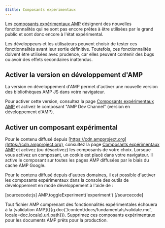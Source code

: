 ```yaml
---
$title: Composants expérimentaux
---
```


Les [composants expérimentaux AMP](https://github.com/ampproject/amphtml/tree/master/tools/experiments) désignent des nouvelles fonctionnalités qui ne sont pas encore prêtes à être utilisées par le grand public et sont donc encore à l'état expérimental.

Les développeurs et les utilisateurs peuvent choisir de tester ces fonctionnalités avant leur sortie définitive.
Toutefois, ces fonctionnalités doivent être utilisées avec prudence, car elles peuvent contenir des bugs ou avoir des effets secondaires inattendus.

## Activer la version en développement d'AMP

La version en développement d'AMP permet d'activer une nouvelle version des bibliothèques AMP JS dans votre navigateur.

Pour activer cette version, consultez la page [Composants expérimentaux AMP](https://cdn.ampproject.org/experiments.html) et activez le composant "AMP Dev Channel" (version en développement d'AMP).

## Activer un composant expérimental

Pour le contenu diffusé depuis [https://cdn.ampproject.org](https://cdn.ampproject.org), consultez la page [Composants expérimentaux AMP](https://cdn.ampproject.org/experiments.html) et activez (ou désactivez) les composants de votre choix. Lorsque vous activez un composant, un cookie est placé dans votre navigateur. Il active le composant sur toutes les pages AMP diffusées par le biais du cache AMP Google.

Pour le contenu diffusé depuis d'autres domaines, il est possible d'activer les composants expérimentaux dans la console des outils de développement en mode développement à l'aide de :

[sourcecode:js]
AMP.toggleExperiment('experiment')
[/sourcecode]

Tout fichier AMP comprenant des fonctionnalités expérimentales échouera à la [validation AMP]({{g.doc('/content/docs/fundamentals/validate.md', locale=doc.locale).url.path}}).
Supprimez ces composants expérimentaux pour les documents AMP prêts pour la production.
